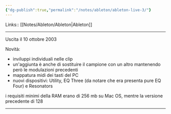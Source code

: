 ```yaml
---
{"dg-publish":true,"permalink":"/notes/ableton/ableton-live-3/"}
---
```


Links:: [[Notes/Ableton/Ableton\|Ableton]]
 
---
Uscita il 10 ottobre 2003

Novità:
- inviluppi individuali nelle clip
- un'aggiunta è anche di sostituire il campione con un altro mantenendo però le modulazioni precedenti 
- mappatura midi dei tasti del PC
- nuovi dispositivi: Utility, EQ Three (da notare che era presenta pure EQ Four) e Resonators

i requisiti minimi della RAM erano di 256 mb su Mac OS, mentre la versione precedente di 128

---
